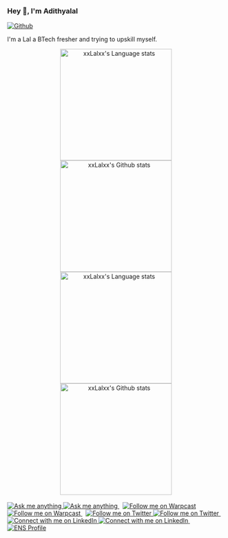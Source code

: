 ### Hey 👋, I'm Adithyalal

[![Github](https://img.shields.io/github/followers/xxLalxx?label=Follow&style=social)](https://github.com/xxLalxx)

I'm a Lal a BTech fresher and trying to upskill myself.

<!-- Light Mode -->
<div align="center"> 
<a href="https://github.com/anuraghazra/github-readme-stats#gh-light-mode-only">

<img height=259 src="https://github-readme-stats-git-masterrstaa-rickstaa.vercel.app/api/top-langs/?username=xxLalxx&layout=compact&langs_count=12&hide_border=true&role=owner,collaborator&theme=default#gh-light-mode-only" alt="xxLalxx's Language stats" />
</a>
<a href="https://github.com/anuraghazra/github-readme-stats#gh-light-mode-only">
<img height=259 src="https://github-readme-stats-git-masterrstaa-rickstaa.vercel.app/api?username=xxLalxx&show_icons=true&line_height=28&hide_border=true&card_width=347&include_all_commits=true&role=owner,collaborator&show=reviews,discussions_answered&rank_icon=percentile&exclude_repo=github-readme-stats&theme=default#gh-light-mode-only" alt="xxLalxx's Github stats" />
</a>
</div>

<!-- Dark Mode -->
<div align="center"> 
<a href="https://github.com/anuraghazra/github-readme-stats#gh-dark-mode-only">
<img height=259 src="https://github-readme-stats-git-masterrstaa-rickstaa.vercel.app/api/top-langs/?username=xxLalxx&layout=compact&langs_count=12&hide_border=true&role=owner,collaborator&theme=dark&bg_color=000000#gh-dark-mode-only" alt="xxLalxx's Language stats" />
</a>
<a href="https://github.com/anuraghazra/github-readme-stats#gh-dark-mode-only">
<img height=259 src="https://github-readme-stats-git-masterrstaa-rickstaa.vercel.app/api?username=xxLalxx&show_icons=true&line_height=28&hide_border=true&card_width=347&include_all_commits=true&role=owner,collaborator&show=reviews,discussions_answered&rank_icon=percentile&exclude_repo=github-readme-stats&theme=dark&bg_color=000000#gh-dark-mode-only" alt="xxLalxx's Github stats" />
</a>
</div>

<br/>

<!-- Social button 1 -->
<!-- Light Mode -->
<a href="https://t.me/xxLalxx#gh-light-mode-only">
<img src="https://img.shields.io/badge/message-%40xxLalxx-1DA1F2?style=for-the-badge&logo=telegram&labelColor=000&color=3572A5#gh-light-mode-only" alt="Ask me anything">
</a>
<!-- Dark Mode -->
<a href="https://t.me/xxLalxx#gh-dark-mode-only">
<img src="https://img.shields.io/badge/message-%40xxLalxx-1DA1F2?style=for-the-badge&logo=telegram&labelColor=000&color=FFF#gh-dark-mode-only" alt="Ask me anything">
</a>
&nbsp;
<!-- Social button 2 -->
<!-- Light Mode -->
<a href="https://warpcast.com/xxLalxx.eth#gh-light-mode-only">
<img src="https://img.shields.io/badge/follow-%40xxLalxx-1DA1F2?style=for-the-badge&logo=farcaster&labelColor=000&color=3572A5#gh-light-mode-only" alt="Follow me on Warpcast">
</a>
<!-- Dark Mode -->
<a href="https://warpcast.com/xxLalxx.eth#gh-dark-mode-only">
<img src="https://img.shields.io/badge/follow-%40xxLalxx-1DA1F2?style=for-the-badge&logo=farcaster&labelColor=000&color=FFF#gh-dark-mode-only" alt="Follow me on Warpcast">
</a>
&nbsp;
<!-- Social button 3 -->
<!-- Light Mode -->
<a href="https://twitter.com/intent/follow?screen_name=xxLalxx#gh-light-mode-only">
<img src="https://img.shields.io/badge/follow-%40xxLalxx-1DA1F2?style=for-the-badge&logo=x&labelColor=000&color=3572A5#gh-light-mode-only" alt="Follow me on Twitter">
</a>
<!-- Dark Mode -->
<a href="https://twitter.com/intent/follow?screen_name=xxLalxx#gh-dark-mode-only">
<img src="https://img.shields.io/badge/follow-%40xxLalxx-1DA1F2?style=for-the-badge&logo=x&labelColor=000&color=FFF#gh-dark-mode-only" alt="Follow me on Twitter">
</a>
&nbsp;
<!-- Social button 4 -->
<!-- Light Mode -->
<a href="https://www.linkedin.com/in/xxLalxx#gh-light-mode-only">
<img src="https://img.shields.io/badge/LinkedIn-3572A5?style=for-the-badge&logo=linkedin&logoColor=white#gh-light-mode-only" alt="Connect with me on LinkedIn">
</a>
<!-- Dark Mode -->
<a href="https://www.linkedin.com/in/xxLalxx#gh-dark-mode-only">
<img src="https://img.shields.io/badge/LinkedIn-ffffff?style=for-the-badge&logo=linkedin&logoColor=0690FA#gh-dark-mode-only" alt="Connect with me on LinkedIn">
</a>
&nbsp;

</a>
<!-- Dark Mode -->
<a href="https://app.ens.domains/xxLalxx.eth#gh-dark-mode-only">
<img src="https://img.shields.io/badge/xxLalxx.eth-ffffff?style=for-the-badge&logo=ethereum&logoColor=black#gh-dark-mode-only" alt="ENS Profile">
</a>

</div>
